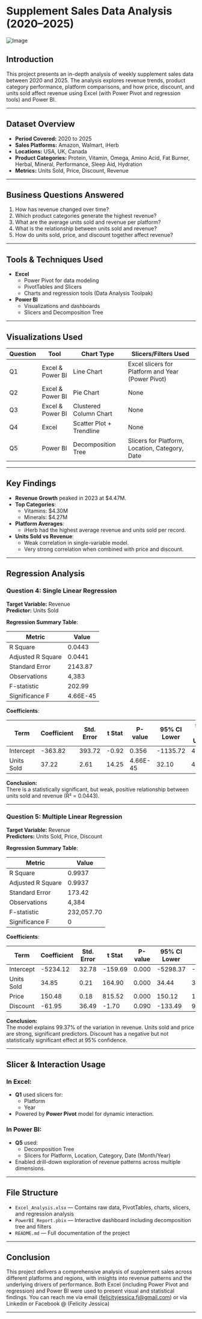 #  Supplement Sales Data Analysis (2020–2025)

![Image](https://github.com/user-attachments/assets/cb3d7134-c8bd-474f-ac19-3ff638dc39ba)
## Introduction
This project presents an in-depth analysis of weekly supplement sales data between 2020 and 2025. The analysis explores revenue trends, product category performance, platform comparisons, and how price, discount, and units sold affect revenue using Excel (with Power Pivot and regression tools) and Power BI.

---

##  Dataset Overview

- **Period Covered:** 2020 to 2025  
- **Sales Platforms:** Amazon, Walmart, iHerb  
- **Locations:** USA, UK, Canada  
- **Product Categories:** Protein, Vitamin, Omega, Amino Acid, Fat Burner, Herbal, Mineral, Performance, Sleep Aid, Hydration  
- **Metrics:** Units Sold, Price, Discount, Revenue

---

##  Business Questions Answered

1. How has revenue changed over time?
2. Which product categories generate the highest revenue?
3. What are the average units sold and revenue per platform?
4. What is the relationship between units sold and revenue?
5. How do units sold, price, and discount together affect revenue?

---

##  Tools & Techniques Used

- **Excel**
  - Power Pivot for data modeling
  - PivotTables and Slicers
  - Charts and regression tools (Data Analysis Toolpak)
- **Power BI**
  - Visualizations and dashboards
  - Slicers and Decomposition Tree

---

##  Visualizations Used

| Question | Tool      | Chart Type               | Slicers/Filters Used                             |
|----------|-----------|--------------------------|--------------------------------------------------|
| Q1       | Excel & Power BI | Line Chart               | Excel slicers for Platform and Year (Power Pivot) |
| Q2       | Excel & Power BI | Pie Chart               | None                                             |
| Q3       | Excel & Power BI | Clustered Column Chart   | None                                             |
| Q4       | Excel              | Scatter Plot + Trendline | None                                             |
| Q5       | Power BI           | Decomposition Tree       | Slicers for Platform, Location, Category, Date   |

---

##  Key Findings

- **Revenue Growth** peaked in 2023 at $4.47M.
- **Top Categories**:
  - Vitamins: $4.30M  
  - Minerals: $4.27M  
- **Platform Averages**:
  - iHerb had the highest average revenue and units sold per record.
- **Units Sold vs Revenue**:
  - Weak correlation in single-variable model.
  - Very strong correlation when combined with price and discount.

---

##  Regression Analysis

###  Question 4: Single Linear Regression  
**Target Variable:** Revenue  
**Predictor:** Units Sold  

**Regression Summary Table**:

| Metric                 | Value         |
|------------------------|---------------|
| R Square               | 0.0443        |
| Adjusted R Square      | 0.0441        |
| Standard Error         | 2143.87       |
| Observations           | 4,383         |
| F-statistic            | 202.99        |
| Significance F         | 4.66E-45      |

**Coefficients**:

| Term       | Coefficient | Std. Error | t Stat   | P-value    | 95% CI Lower | 95% CI Upper |
|------------|-------------|------------|----------|------------|---------------|---------------|
| Intercept  | -363.82     | 393.72     | -0.92    | 0.356      | -1135.72      | 408.08        |
| Units Sold | 37.22       | 2.61       | 14.25    | 4.66E-45   | 32.10         | 42.34         |

**Conclusion:**  
There is a statistically significant, but weak, positive relationship between units sold and revenue (R² = 0.0443).

---

###  Question 5: Multiple Linear Regression  
**Target Variable:** Revenue  
**Predictors:** Units Sold, Price, Discount  

**Regression Summary Table**:

| Metric                 | Value         |
|------------------------|---------------|
| R Square               | 0.9937        |
| Adjusted R Square      | 0.9937        |
| Standard Error         | 173.42        |
| Observations           | 4,384         |
| F-statistic            | 232,057.70    |
| Significance F         | 0             |

**Coefficients**:

| Term       | Coefficient  | Std. Error | t Stat     | P-value | 95% CI Lower | 95% CI Upper |
|------------|--------------|------------|------------|---------|---------------|---------------|
| Intercept  | -5234.12     | 32.78      | -159.69    | 0.000   | -5298.37       | -5169.86       |
| Units Sold | 34.85        | 0.21       | 164.90     | 0.000   | 34.44          | 35.27          |
| Price      | 150.48       | 0.18       | 815.52     | 0.000   | 150.12         | 150.84         |
| Discount   | -61.95       | 36.49      | -1.70      | 0.090   | -133.49        | 9.59           |

**Conclusion:**  
The model explains 99.37% of the variation in revenue. Units sold and price are strong, significant predictors. Discount has a negative but not statistically significant effect at 95% confidence.

---

##  Slicer & Interaction Usage

### In **Excel**:
- **Q1** used slicers for:
  - Platform
  - Year  
- Powered by **Power Pivot** model for dynamic interaction.

### In **Power BI**:
- **Q5** used:
  - Decomposition Tree
  - Slicers for Platform, Location, Category, Date (Month/Year)  
- Enabled drill-down exploration of revenue patterns across multiple dimensions.

---

##  File Structure

- `Excel_Analysis.xlsx` — Contains raw data, PivotTables, charts, slicers, and regression analysis  
- `PowerBI_Report.pbix` — Interactive dashboard including decomposition tree and filters  
- `README.md` — Full documentation of the project

---

##  Conclusion

This project delivers a comprehensive analysis of supplement sales across different platforms and regions, with insights into revenue patterns and the underlying drivers of performance. Both Excel (including Power Pivot and regression) and Power BI were used to present visual and statistical findings. You can reach me via email (felicityjessica.fj@gmail.com) or via Linkedin or Facebook @ (Felicity Jessica)

---
